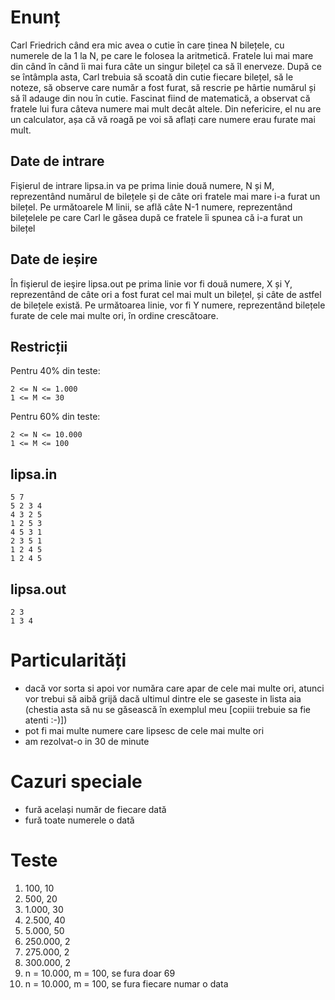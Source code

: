# Enunț

Carl Friedrich când era mic avea o cutie în care ținea N bilețele, cu numerele de la 1 la N, pe care le folosea la aritmetică. Fratele lui mai mare din când în când îi mai fura câte un singur bilețel ca să îl enerveze. După ce se întâmpla asta, Carl trebuia să scoată din cutie fiecare bilețel, să le noteze, să observe care număr a fost furat, să rescrie pe hârtie numărul și să îl adauge din nou în cutie. Fascinat fiind de matematică, a observat că fratele lui fura câteva numere mai mult decât altele. Din nefericire, el nu are un calculator, așa că vă roagă pe voi să aflați care numere erau furate mai mult.

## Date de intrare

Fişierul de intrare lipsa.in va pe prima linie două numere, N și M, reprezentând numărul de bilețele și de câte ori fratele mai mare i-a furat un bilețel. Pe următoarele M linii, se află câte N-1 numere, reprezentând bilețelele pe care Carl le găsea după ce fratele îi spunea că i-a furat un bilețel

## Date de ieșire

În fişierul de ieşire lipsa.out pe prima linie vor fi două numere, X și Y, reprezentând de câte ori a fost furat cel mai mult un bilețel, și câte de astfel de bilețele există. Pe următoarea linie, vor fi Y numere, reprezentând bilețele furate de cele mai multe ori, în ordine crescătoare.

## Restricții

Pentru 40% din teste:

```
2 <= N <= 1.000
1 <= M <= 30
```

Pentru 60% din teste:

```
2 <= N <= 10.000
1 <= M <= 100
```

## lipsa.in

```
5 7
5 2 3 4
4 3 2 5
1 2 5 3
4 5 3 1
2 3 5 1
1 2 4 5
1 2 4 5
```

## lipsa.out

```
2 3
1 3 4
```


# Particularități

- dacă vor sorta si apoi vor număra care apar de cele mai multe ori, atunci vor trebui să aibă grijă dacă ultimul dintre ele se gaseste in lista aia (chestia asta să nu se găsească în exemplul meu [copiii trebuie sa fie atenti :-)])
- pot fi mai multe numere care lipsesc de cele mai multe ori
- am rezolvat-o in 30 de minute

# Cazuri speciale

- fură același număr de fiecare dată
- fură toate numerele o dată

# Teste

1. 100, 10
2. 500, 20
3. 1.000, 30
4. 2.500, 40
5. 5.000, 50
6. 250.000, 2
7. 275.000, 2
8. 300.000, 2
9. n = 10.000, m = 100, se fura doar 69
10. n = 10.000, m = 100, se fura fiecare numar o data
